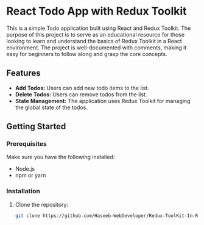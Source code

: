 # React Todo App with Redux Toolkit

This is a simple Todo application built using React and Redux Toolkit. The purpose of this project is to serve as an educational resource for those looking to learn and understand the basics of Redux Toolkit in a React environment. The project is well-documented with comments, making it easy for beginners to follow along and grasp the core concepts.

## Features

- **Add Todos:** Users can add new todo items to the list.
- **Delete Todos:** Users can remove todos from the list.
- **State Management:** The application uses Redux Toolkit for managing the global state of the todos.

## Getting Started

### Prerequisites

Make sure you have the following installed:

- Node.js
- npm or yarn

### Installation

1. Clone the repository:

   ```bash
   git clone https://github.com/Haseeb-WebDeveloper/Redux-ToolKit-In-React.git
